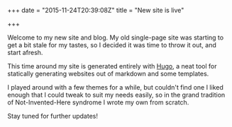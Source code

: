 +++
date = "2015-11-24T20:39:08Z"
title = "New site is live"

+++

Welcome to my new site and blog. My old single-page site was starting to get a
bit stale for my tastes, so I decided it was time to throw it out, and start
afresh.

This time around my site is generated entirely with [Hugo](https://gohugo.io),
a neat tool for statically generating websites out of markdown and some
templates.

I played around with a few themes for a while, but couldn't find one I liked
enough that I could tweak to suit my needs easily, so in the grand tradition of
Not-Invented-Here syndrome I wrote my own from scratch.

Stay tuned for further updates!
